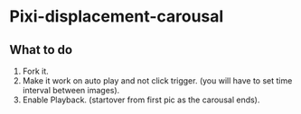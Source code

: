 # Pixi-displacement-carousal    
## What to do
     
1. Fork it.  
2. Make it work on auto play and not click trigger. (you will have to set time interval between images). 
3. Enable Playback. (startover from first pic as the carousal ends).
